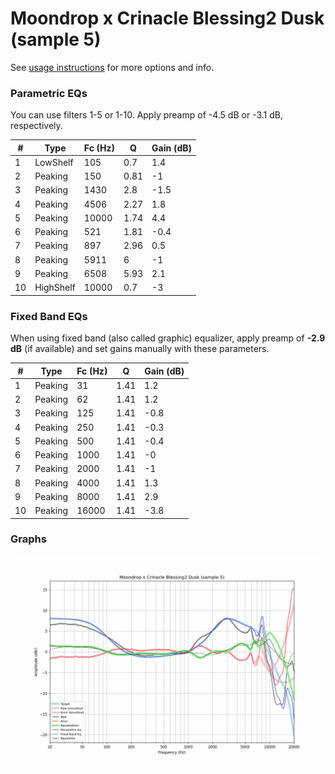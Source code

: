 # Moondrop x Crinacle Blessing2 Dusk (sample 5)
See [usage instructions](https://github.com/jaakkopasanen/AutoEq#usage) for more options and info.

### Parametric EQs
You can use filters 1-5 or 1-10. Apply preamp of -4.5 dB or -3.1 dB, respectively.

|   # | Type      |   Fc (Hz) |    Q |   Gain (dB) |
|-----|-----------|-----------|------|-------------|
|   1 | LowShelf  |       105 | 0.7  |         1.4 |
|   2 | Peaking   |       150 | 0.81 |        -1   |
|   3 | Peaking   |      1430 | 2.8  |        -1.5 |
|   4 | Peaking   |      4506 | 2.27 |         1.8 |
|   5 | Peaking   |     10000 | 1.74 |         4.4 |
|   6 | Peaking   |       521 | 1.81 |        -0.4 |
|   7 | Peaking   |       897 | 2.96 |         0.5 |
|   8 | Peaking   |      5911 | 6    |        -1   |
|   9 | Peaking   |      6508 | 5.93 |         2.1 |
|  10 | HighShelf |     10000 | 0.7  |        -3   |

### Fixed Band EQs
When using fixed band (also called graphic) equalizer, apply preamp of **-2.9 dB** (if available) and set gains manually with these parameters.

|   # | Type    |   Fc (Hz) |    Q |   Gain (dB) |
|-----|---------|-----------|------|-------------|
|   1 | Peaking |        31 | 1.41 |         1.2 |
|   2 | Peaking |        62 | 1.41 |         1.2 |
|   3 | Peaking |       125 | 1.41 |        -0.8 |
|   4 | Peaking |       250 | 1.41 |        -0.3 |
|   5 | Peaking |       500 | 1.41 |        -0.4 |
|   6 | Peaking |      1000 | 1.41 |        -0   |
|   7 | Peaking |      2000 | 1.41 |        -1   |
|   8 | Peaking |      4000 | 1.41 |         1.3 |
|   9 | Peaking |      8000 | 1.41 |         2.9 |
|  10 | Peaking |     16000 | 1.41 |        -3.8 |

### Graphs
![](./Moondrop%20x%20Crinacle%20Blessing2%20Dusk%20(sample%205).png)
